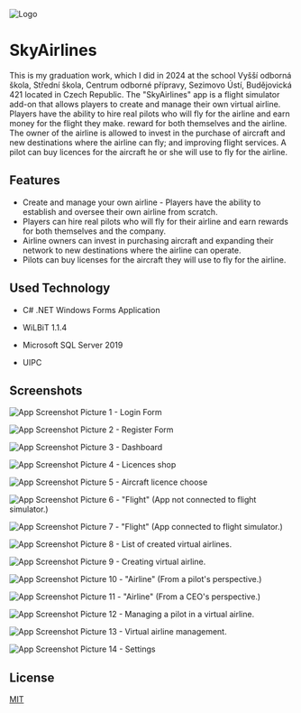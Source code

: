
![Logo](https://img.tpx.cz/uploads/SkyAirlines31714443168.png)


# SkyAirlines

This is my graduation work, which I did in 2024 at the school Vyšší odborná škola, Střední škola, Centrum odborné přípravy, Sezimovo Ústí, Budějovická 421 located in Czech Republic. The "SkyAirlines" app is a flight simulator add-on that allows players to 
create and manage their own virtual airline. Players have the ability to hire real 
pilots who will fly for the airline and earn money for the flight they make. 
reward for both themselves and the airline. The owner of the airline is allowed to 
invest in the purchase of aircraft and new destinations where the airline can fly; and 
improving flight services. A pilot can buy licences for the aircraft he or she will use 
to fly for the airline.


## Features

- Create and manage your own airline - Players have the ability to establish and oversee their own airline from scratch.
- Players can hire real pilots who will fly for their airline and earn rewards for both themselves and the company.
- Airline owners can invest in purchasing aircraft and expanding their network to new destinations where the airline can operate.
- Pilots can buy licenses for the aircraft they will use to fly for the airline.


## Used Technology

- C# .NET Windows Forms Application

- WiLBiT 1.1.4

- Microsoft SQL Server 2019

- UIPC


## Screenshots

![App Screenshot](https://img.tpx.cz/uploads/11714415740.png)
Picture 1 - Login Form

![App Screenshot](https://img.tpx.cz/uploads/21714481087.png)
Picture 2 - Register Form

![App Screenshot](https://img.tpx.cz/uploads/31714441503.png)
Picture 3 - Dashboard

![App Screenshot](https://img.tpx.cz/uploads/41714431344.png)
Picture 4 - Licences shop

![App Screenshot](https://img.tpx.cz/uploads/51714477156.png)
Picture 5 - Aircraft licence choose

![App Screenshot](https://img.tpx.cz/uploads/61714416200.png)
Picture 6 - "Flight" (App not connected to flight simulator.)

![App Screenshot](https://img.tpx.cz/uploads/71714446835.png)
Picture 7 - "Flight" (App connected to flight simulator.)

![App Screenshot](https://img.tpx.cz/uploads/81714495209.png)
Picture 8 - List of created virtual airlines.

![App Screenshot](https://img.tpx.cz/uploads/91714465472.png)
Picture 9 - Creating virtual airline.

![App Screenshot](https://img.tpx.cz/uploads/101714460995.png)
Picture 10 - "Airline" (From a pilot's perspective.)

![App Screenshot](https://img.tpx.cz/uploads/111714396108.png)
Picture 11 - "Airline" (From a CEO's perspective.)

![App Screenshot](https://img.tpx.cz/uploads/121714491333.png)
Picture 12 - Managing a pilot in a virtual airline.

![App Screenshot](https://img.tpx.cz/uploads/131714427347.png)
Picture 13 - Virtual airline management.

![App Screenshot](https://img.tpx.cz/uploads/141714411189.png)
Picture 14 - Settings


## License

[MIT](https://choosealicense.com/licenses/mit/)

